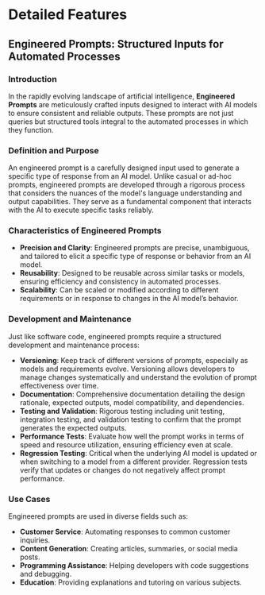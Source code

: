 # Detailed Features

## Engineered Prompts: Structured Inputs for Automated Processes

### Introduction

In the rapidly evolving landscape of artificial intelligence, **Engineered Prompts** are meticulously crafted inputs designed to interact with AI models to ensure consistent and reliable outputs. These prompts are not just queries but structured tools integral to the automated processes in which they function.

### Definition and Purpose

An engineered prompt is a carefully designed input used to generate a specific type of response from an AI model. Unlike casual or ad-hoc prompts, engineered prompts are developed through a rigorous process that considers the nuances of the model's language understanding and output capabilities. They serve as a fundamental component that interacts with the AI to execute specific tasks reliably.

### Characteristics of Engineered Prompts

- **Precision and Clarity**: Engineered prompts are precise, unambiguous, and tailored to elicit a specific type of response or behavior from an AI model.
- **Reusability**: Designed to be reusable across similar tasks or models, ensuring efficiency and consistency in automated processes.
- **Scalability**: Can be scaled or modified according to different requirements or in response to changes in the AI model’s behavior.

### Development and Maintenance

Just like software code, engineered prompts require a structured development and maintenance process:

- **Versioning**: Keep track of different versions of prompts, especially as models and requirements evolve. Versioning allows developers to manage changes systematically and understand the evolution of prompt effectiveness over time.
- **Documentation**: Comprehensive documentation detailing the design rationale, expected outputs, model compatibility, and dependencies.
- **Testing and Validation**: Rigorous testing including unit testing, integration testing, and validation testing to confirm that the prompt generates the expected outputs.
- **Performance Tests**: Evaluate how well the prompt works in terms of speed and resource utilization, ensuring efficiency even at scale.
- **Regression Testing**: Critical when the underlying AI model is updated or when switching to a model from a different provider. Regression tests verify that updates or changes do not negatively affect prompt performance.

### Use Cases

Engineered prompts are used in diverse fields such as:

- **Customer Service**: Automating responses to common customer inquiries.
- **Content Generation**: Creating articles, summaries, or social media posts.
- **Programming Assistance**: Helping developers with code suggestions and debugging.
- **Education**: Providing explanations and tutoring on various subjects.
